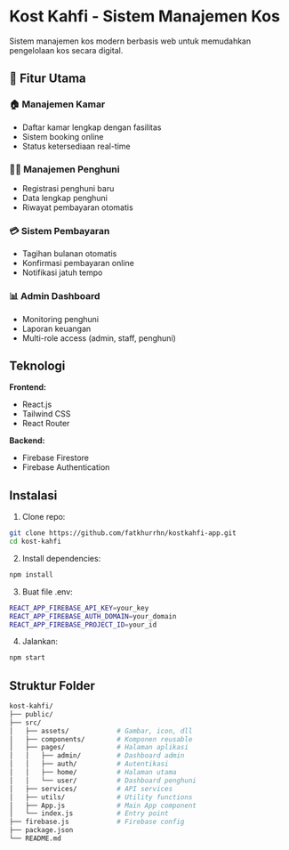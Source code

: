 # Kost Kahfi - Sistem Manajemen Kos

<!-- ![Kost Kahfi Logo](https://cdn-icons-png.freepik.com/512/7718/7718888.png) -->

Sistem manajemen kos modern berbasis web untuk memudahkan pengelolaan kos secara digital.

## 🚀 Fitur Utama

### 🏠 Manajemen Kamar
- Daftar kamar lengkap dengan fasilitas
- Sistem booking online
- Status ketersediaan real-time

### 👨‍💼 Manajemen Penghuni
- Registrasi penghuni baru
- Data lengkap penghuni
- Riwayat pembayaran otomatis

### 💳 Sistem Pembayaran
- Tagihan bulanan otomatis
- Konfirmasi pembayaran online
- Notifikasi jatuh tempo

### 📊 Admin Dashboard
- Monitoring penghuni
- Laporan keuangan
- Multi-role access (admin, staff, penghuni)

## Teknologi

**Frontend:**
- React.js
- Tailwind CSS
- React Router

**Backend:**
- Firebase Firestore
- Firebase Authentication

## Instalasi

1. Clone repo:
```bash
git clone https://github.com/fatkhurrhn/kostkahfi-app.git
cd kost-kahfi
```
2. Install dependencies:
```bash
npm install
```

3. Buat file .env:
```bash
REACT_APP_FIREBASE_API_KEY=your_key
REACT_APP_FIREBASE_AUTH_DOMAIN=your_domain
REACT_APP_FIREBASE_PROJECT_ID=your_id
```

4. Jalankan:
```bash
npm start
```

## Struktur Folder
```bash
kost-kahfi/
├── public/
├── src/
│   ├── assets/            # Gambar, icon, dll
│   ├── components/        # Komponen reusable
│   ├── pages/             # Halaman aplikasi
│   │   ├── admin/         # Dashboard admin
│   │   ├── auth/          # Autentikasi
│   │   ├── home/          # Halaman utama
│   │   └── user/          # Dashboard penghuni
│   ├── services/          # API services
│   ├── utils/             # Utility functions
│   ├── App.js             # Main App component
│   └── index.js           # Entry point
├── firebase.js            # Firebase config
├── package.json
└── README.md
```